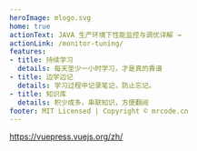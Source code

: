 ```yaml
---
heroImage: mlogo.svg
home: true
actionText: JAVA 生产环境下性能监控与调优详解 →
actionLink: /monitor-tuning/
features:
- title: 持续学习
  details: 每天至少一小时学习，才是真的靠谱
- title: 边学边记
  details: 学习过程中记录笔记，防止忘记。
- title: 知识库
  details: 积少成多，串联知识，方便翻阅
footer: MIT Licensed | Copyright © mrcode.cn
---
```



https://vuepress.vuejs.org/zh/
